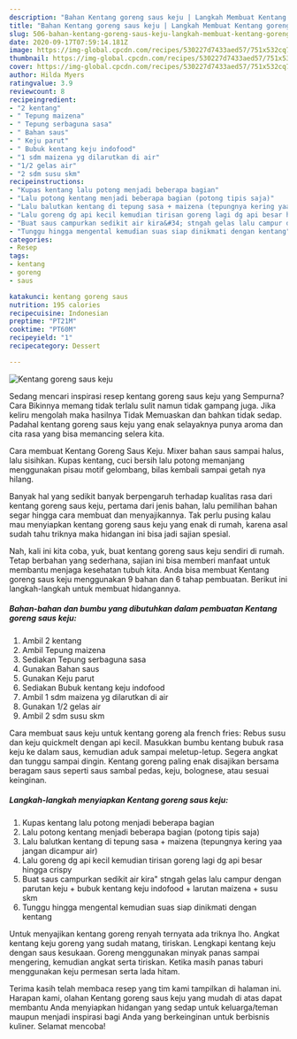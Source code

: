 ```yaml
---
description: "Bahan Kentang goreng saus keju | Langkah Membuat Kentang goreng saus keju Yang Mudah Dan Praktis"
title: "Bahan Kentang goreng saus keju | Langkah Membuat Kentang goreng saus keju Yang Mudah Dan Praktis"
slug: 506-bahan-kentang-goreng-saus-keju-langkah-membuat-kentang-goreng-saus-keju-yang-mudah-dan-praktis
date: 2020-09-17T07:59:14.181Z
image: https://img-global.cpcdn.com/recipes/530227d7433aed57/751x532cq70/kentang-goreng-saus-keju-foto-resep-utama.jpg
thumbnail: https://img-global.cpcdn.com/recipes/530227d7433aed57/751x532cq70/kentang-goreng-saus-keju-foto-resep-utama.jpg
cover: https://img-global.cpcdn.com/recipes/530227d7433aed57/751x532cq70/kentang-goreng-saus-keju-foto-resep-utama.jpg
author: Hilda Myers
ratingvalue: 3.9
reviewcount: 8
recipeingredient:
- "2 kentang"
- " Tepung maizena"
- " Tepung serbaguna sasa"
- " Bahan saus"
- " Keju parut"
- " Bubuk kentang keju indofood"
- "1 sdm maizena yg dilarutkan di air"
- "1/2 gelas air"
- "2 sdm susu skm"
recipeinstructions:
- "Kupas kentang lalu potong menjadi beberapa bagian"
- "Lalu potong kentang menjadi beberapa bagian (potong tipis saja)"
- "Lalu balutkan kentang di tepung sasa + maizena (tepungnya kering yaa jangan dicampur air)"
- "Lalu goreng dg api kecil kemudian tirisan goreng lagi dg api besar hingga crispy"
- "Buat saus campurkan sedikit air kira&#34; stngah gelas lalu campur dengan parutan keju + bubuk kentang keju indofood + larutan maizena + susu skm"
- "Tunggu hingga mengental kemudian suas siap dinikmati dengan kentang"
categories:
- Resep
tags:
- kentang
- goreng
- saus

katakunci: kentang goreng saus 
nutrition: 195 calories
recipecuisine: Indonesian
preptime: "PT21M"
cooktime: "PT60M"
recipeyield: "1"
recipecategory: Dessert

---
```



![Kentang goreng saus keju](https://img-global.cpcdn.com/recipes/530227d7433aed57/751x532cq70/kentang-goreng-saus-keju-foto-resep-utama.jpg)

Sedang mencari inspirasi resep kentang goreng saus keju yang Sempurna? Cara Bikinnya memang tidak terlalu sulit namun tidak gampang juga. Jika keliru mengolah maka hasilnya Tidak Memuaskan dan bahkan tidak sedap. Padahal kentang goreng saus keju yang enak selayaknya punya aroma dan cita rasa yang bisa memancing selera kita.

Cara membuat Kentang Goreng Saus Keju. Mixer bahan saus sampai halus, lalu sisihkan. Kupas kentang, cuci bersih lalu potong memanjang menggunakan pisau motif gelombang, bilas kembali sampai getah nya hilang.

Banyak hal yang sedikit banyak berpengaruh terhadap kualitas rasa dari kentang goreng saus keju, pertama dari jenis bahan, lalu pemilihan bahan segar hingga cara membuat dan menyajikannya. Tak perlu pusing kalau mau menyiapkan kentang goreng saus keju yang enak di rumah, karena asal sudah tahu triknya maka hidangan ini bisa jadi sajian spesial.


Nah, kali ini kita coba, yuk, buat kentang goreng saus keju sendiri di rumah. Tetap berbahan yang sederhana, sajian ini bisa memberi manfaat untuk membantu menjaga kesehatan tubuh kita. Anda bisa membuat Kentang goreng saus keju menggunakan 9 bahan dan 6 tahap pembuatan. Berikut ini langkah-langkah untuk membuat hidangannya.

<!--inarticleads1-->

##### Bahan-bahan dan bumbu yang dibutuhkan dalam pembuatan Kentang goreng saus keju:

1. Ambil 2 kentang
1. Ambil  Tepung maizena
1. Sediakan  Tepung serbaguna sasa
1. Gunakan  Bahan saus
1. Gunakan  Keju parut
1. Sediakan  Bubuk kentang keju indofood
1. Ambil 1 sdm maizena yg dilarutkan di air
1. Gunakan 1/2 gelas air
1. Ambil 2 sdm susu skm


Cara membuat saus keju untuk kentang goreng ala french fries: Rebus susu dan keju quickmelt dengan api kecil. Masukkan bumbu kentang bubuk rasa keju ke dalam saus, kemudian aduk sampai meletup-letup. Segera angkat dan tunggu sampai dingin. Kentang goreng paling enak disajikan bersama beragam saus seperti saus sambal pedas, keju, bolognese, atau sesuai keinginan. 

<!--inarticleads2-->

##### Langkah-langkah menyiapkan Kentang goreng saus keju:

1. Kupas kentang lalu potong menjadi beberapa bagian
1. Lalu potong kentang menjadi beberapa bagian (potong tipis saja)
1. Lalu balutkan kentang di tepung sasa + maizena (tepungnya kering yaa jangan dicampur air)
1. Lalu goreng dg api kecil kemudian tirisan goreng lagi dg api besar hingga crispy
1. Buat saus campurkan sedikit air kira&#34; stngah gelas lalu campur dengan parutan keju + bubuk kentang keju indofood + larutan maizena + susu skm
1. Tunggu hingga mengental kemudian suas siap dinikmati dengan kentang


Untuk menyajikan kentang goreng renyah ternyata ada triknya lho. Angkat kentang keju goreng yang sudah matang, tiriskan. Lengkapi kentang keju dengan saus kesukaan. Goreng menggunakan minyak panas sampai mengering, kemudian angkat serta tiriskan. Ketika masih panas taburi menggunakan keju permesan serta lada hitam. 

Terima kasih telah membaca resep yang tim kami tampilkan di halaman ini. Harapan kami, olahan Kentang goreng saus keju yang mudah di atas dapat membantu Anda menyiapkan hidangan yang sedap untuk keluarga/teman maupun menjadi inspirasi bagi Anda yang berkeinginan untuk berbisnis kuliner. Selamat mencoba!
